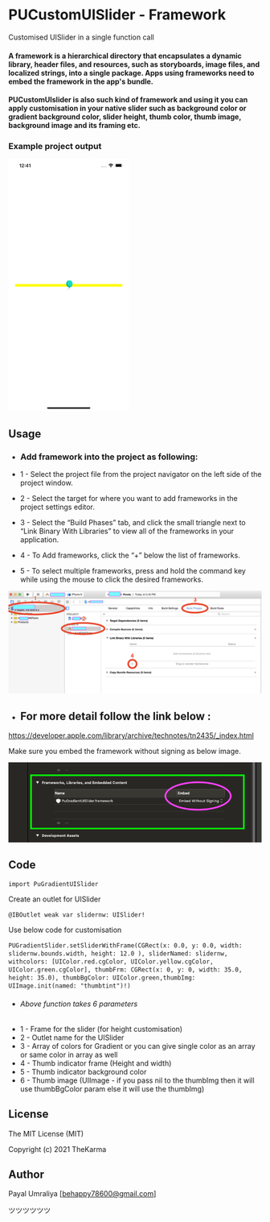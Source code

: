 # PUCustomUISlider - Framework

Customised UISlider in a single function call

#### A framework is a hierarchical directory that encapsulates a dynamic library, header files, and resources, such as storyboards, image files, and localized strings, into a single package. Apps using frameworks need to embed the framework in the app's bundle.

#### PUCustomUIslider is also such kind of framework and using it you can apply customisation in your native slider such as background color or gradient background color, slider height, thumb color, thumb image, background image and its framing etc.

### Example project output

<img src="https://github.com/PayalUmraliya/PUCustomUIslider/blob/main/output.png" width="240" height="500" />

## Usage

* ### Add  framework into the project as following:

* 1 - Select the project file from the project navigator on the left side of the project window.
* 2 - Select the target for where you want to add frameworks in the project settings editor.
* 3 - Select the “Build Phases” tab, and click the small triangle next to “Link Binary With Libraries” to view all of the frameworks in your application.
* 4 - To Add frameworks, click the “+” below the list of frameworks.
* 5 - To select multiple frameworks, press and hold the command key while using the mouse to click the desired frameworks.

<img src="https://github.com/PayalUmraliya/PUCustomUIslider/blob/main/x6iMB.png"/>

* ## For more detail follow the link below :

https://developer.apple.com/library/archive/technotes/tn2435/_index.html

Make sure you embed the framework without signing as below image.

<img src="https://github.com/PayalUmraliya/PUCustomUIslider/blob/main/importaslikethis.png"/>

## Code

```
import PuGradientUISlider
```

Create an outlet for UISlider

```
@IBOutlet weak var slidernw: UISlider!
```

Use below code for customisation

```
PUGradientSlider.setSliderWithFrame(CGRect(x: 0.0, y: 0.0, width: slidernw.bounds.width, height: 12.0 ), sliderNamed: slidernw, withcolors: [UIColor.red.cgColor, UIColor.yellow.cgColor, UIColor.green.cgColor], thumbFrm: CGRect(x: 0, y: 0, width: 35.0, height: 35.0), thumbBgColor: UIColor.green,thumbImg: UIImage.init(named: "thumbtint")!)
```

* ###### Above function takes 6 parameters
* 1 - Frame for the slider (for height customisation)
* 2 - Outlet name for the UISlider
* 3 - Array of colors for Gradient or you can give single color as an array or same color in array as well
* 4 - Thumb indicator frame (Height and width)
* 5 - Thumb indicator background color
* 6 - Thumb image (UIImage - if you pass nil to the thumbImg then it will use thumbBgColor param else it will use the thumbImg)

## License

The MIT License (MIT)

Copyright (c) 2021 TheKarma


## Author

Payal Umraliya [behappy78600@gmail.com] 

ツツツツツツ
